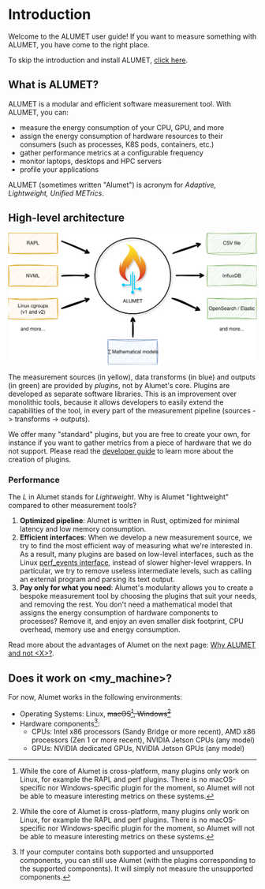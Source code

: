 # Introduction

Welcome to the ALUMET user guide!
If you want to measure something with ALUMET, you have come to the right place.

To skip the introduction and install ALUMET, [click here](installation/install.md).

## What is ALUMET?

ALUMET is a modular and efficient software measurement tool. With ALUMET, you can:

- measure the energy consumption of your CPU, GPU, and more
- assign the energy consumption of hardware resources to their consumers (such as processes, K8S pods, containers, etc.)
- gather performance metrics at a configurable frequency
- monitor laptops, desktops and HPC servers
- profile your applications

ALUMET (sometimes written "Alumet") is acronym for _Adaptive, Lightweight, Unified METrics_.

## High-level architecture

![Diagram of Alumet (high-level view)](images/alumet-high-level-view.svg)

The measurement sources (in yellow), data transforms (in blue) and outputs (in green) are provided by _plugins_, not by Alumet's core.
Plugins are developed as separate software libraries. This is an improvement over monolithic tools, because it allows developers to easily extend the capabilities of the tool,
in every part of the measurement pipeline (sources -> transforms -> outputs).

We offer many "standard" plugins, but you are free to create your own, for instance if you want to gather metrics from a piece of hardware that we do not support. Please read the [developer guide](todo) to learn more about the creation of plugins.

### Performance

The _L_ in Alumet stands for _Lightweight_. Why is Alumet "lightweight" compared to other measurement tools?

1. **Optimized pipeline**: Alumet is written in Rust, optimized for minimal latency and low memory consumption.
2. **Efficient interfaces**: When we develop a new measurement source, we try to find the most efficient way of measuring what we're interested in. As a result, many plugins are based on low-level interfaces, such as the Linux [perf_events interface](https://man.archlinux.org/man/perf_event_open.2.fr), instead of slower higher-level wrappers. In particular, we try to remove useless intermediate levels, such as calling an external program and parsing its text output.
3. **Pay only for what you need**: Alumet's modularity allows you to create a bespoke measurement tool by choosing the plugins that suit your needs, and removing the rest. You don't need a mathematical model that assigns the energy consumption of hardware components to processes? Remove it, and enjoy an even smaller disk footprint, CPU overhead, memory use and energy consumption.

Read more about the advantages of Alumet on the next page: [Why ALUMET and not \<X\>?](./why_alumet.md).

## Does it work on \<my_machine>\?

For now, Alumet works in the following environments:

- Operating Systems: Linux, ~~macOS[^os], Windows[^os]~~
- Hardware components[^component]:
  - CPUs: Intel x86 processors (Sandy Bridge or more recent), AMD x86 processors (Zen 1 or more recent), NVIDIA Jetson CPUs (any model)
  - GPUs: NVIDIA dedicated GPUs, NVIDIA Jetson GPUs (any model)

[^os]: While the core of Alumet is cross-platform, many plugins only work on Linux, for example the RAPL and perf plugins. There is no macOS-specific nor Windows-specific plugin for the moment, so Alumet will not be able to measure interesting metrics on these systems.

[^component]: If your computer contains both supported and unsupported components, you can still use Alumet (with the plugins corresponding to the supported components). It will simply not measure the unsupported components.
